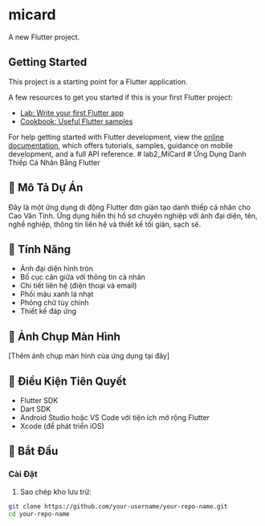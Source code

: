 # micard

A new Flutter project.

## Getting Started

This project is a starting point for a Flutter application.

A few resources to get you started if this is your first Flutter project:

- [Lab: Write your first Flutter app](https://docs.flutter.dev/get-started/codelab)
- [Cookbook: Useful Flutter samples](https://docs.flutter.dev/cookbook)

For help getting started with Flutter development, view the
[online documentation](https://docs.flutter.dev/), which offers tutorials,
samples, guidance on mobile development, and a full API reference.
#   l a b 2 _ M i C a r d 
 
 # Ứng Dụng Danh Thiếp Cá Nhân Bằng Flutter

## 📱 Mô Tả Dự Án
Đây là một ứng dụng di động Flutter đơn giản tạo danh thiếp cá nhân cho Cao Văn Tính. Ứng dụng hiển thị hồ sơ chuyên nghiệp với ảnh đại diện, tên, nghề nghiệp, thông tin liên hệ và thiết kế tối giản, sạch sẽ.

## 🚀 Tính Năng
- Ảnh đại diện hình tròn
- Bố cục căn giữa với thông tin cá nhân
- Chi tiết liên hệ (điện thoại và email)
- Phối màu xanh lá nhạt
- Phông chữ tùy chỉnh
- Thiết kế đáp ứng

## 📸 Ảnh Chụp Màn Hình
[Thêm ảnh chụp màn hình của ứng dụng tại đây]

## 🔧 Điều Kiện Tiên Quyết
- Flutter SDK
- Dart SDK
- Android Studio hoặc VS Code với tiện ích mở rộng Flutter
- Xcode (để phát triển iOS)

## 🏁 Bắt Đầu

### Cài Đặt
1. Sao chép kho lưu trữ:
```bash
git clone https://github.com/your-username/your-repo-name.git
cd your-repo-name
